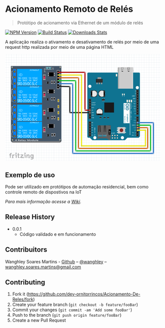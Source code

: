 # Acionamento Remoto de Relés
> Protótipo de acionamento via Ethernet de um módulo de relés

[![NPM Version][npm-image]][npm-url]
[![Build Status][travis-image]][travis-url]
[![Downloads Stats][npm-downloads]][npm-url]

A aplicação realiza o ativamento e desativamento de relés por meio de uma request http realizada por meio de uma página HTML

![](Schema.png)

## Exemplo de uso

Pode ser utilizado em protótipos de automação residencial, bem como controle remoto de dispostivos na IoT

_Para mais informação acesse a [Wiki][wiki]._

## Release History

* 0.0.1
    * Código validado e em funcionamento

## Contribuitors

Wanghley Soares Martins - [Github](https://github.com/Wanghley/) – [@wanghley](https://www.instagram.com/Wanghley/) – wanghley.soares.martins@gmail.com

## Contributing

1. Fork it (<https://github.com/dev-ornitorrincos/Acionamento-De-Reles/fork>)
2. Create your feature branch (`git checkout -b feature/fooBar`)
3. Commit your changes (`git commit -am 'Add some fooBar'`)
4. Push to the branch (`git push origin feature/fooBar`)
5. Create a new Pull Request

<!-- Markdown link & img dfn's -->
[npm-image]: https://img.shields.io/npm/v/datadog-metrics.svg?style=flat-square
[npm-url]: https://npmjs.org/package/datadog-metrics
[npm-downloads]: https://img.shields.io/npm/dm/datadog-metrics.svg?style=flat-square
[travis-image]: https://img.shields.io/travis/dbader/node-datadog-metrics/master.svg?style=flat-square
[travis-url]: https://travis-ci.org/dbader/node-datadog-metrics
[wiki]: https://github.com/yourname/yourproject/wiki

